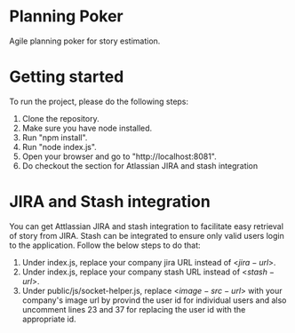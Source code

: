 # Planning Poker
Agile planning poker for story estimation. 

# Getting started
To run the project, please do the following steps:
1. Clone the repository.
2. Make sure you have node installed.
3. Run "npm install".
4. Run "node index.js".
5. Open your browser and go to "http://localhost:8081".
6. Do checkout the section for Atlassian JIRA and stash integration


# JIRA and Stash integration
You can get Attlassian JIRA and stash integration to facilitate easy retrieval of story from JIRA. Stash can be integrated to ensure only valid users login to the application.
Follow the below steps to do that:
1. Under index.js, replace your company jira URL instead of <$jira-url$>. 
2. Under index.js, replace your company stash URL instead of <$stash-url$>.
3. Under public/js/socket-helper.js, replace <$image-src-url$> with your company's image url by provind the user id for individual users and also uncomment lines 23 and 37 for replacing the user id with the appropriate id.
